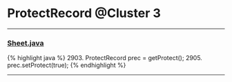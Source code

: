 # ProtectRecord @Cluster 3

***

### [Sheet.java](https://searchcode.com/codesearch/view/15642365/)
{% highlight java %}
2903. ProtectRecord prec = getProtect();
2905. prec.setProtect(true);
{% endhighlight %}

***

